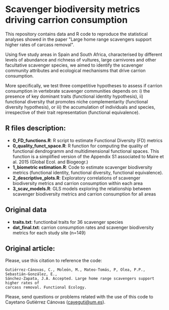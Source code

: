 # Scavenger biodiversity metrics driving carrion consumption
This repository contains data and R code to reproduce the statistical analyses showed in the paper "Large home range scavengers support higher rates of carcass removal". 

Using five study areas in Spain and South Africa, characterised by different levels of abundance and richness of vultures, large carnivores and other facultative scavenger species, we aimed to identify the scavenger community attributes and ecological mechanisms that drive carrion consumption.

More specifically, we test three competitive hypotheses to assess if carrion consumption in vertebrate scavenger communities depends on: i) the presence of key dominant traits (functional identity hypothesis), ii) functional diversity that promotes niche complementarity (functional diversity hypothesis), or iii) the accumulation of individuals and species, irrespective of their trait representation (functional equivalence).

## R files description:

* **0_FD_functions.R**: R script to estimate Functional Diversity (FD) metrics
* **0_quality_funct_space.R**: R function for computing the quality of functional dendrogramm and multidimensional functional spaces. This function is a simplified version of the Appendix S1 associated to Maire et al. 2015 (Global Ecol. and Biogeogr.)
* **1_biometric estimation.R**: Code to estimate scavenger biodiversity metrics (functional identity, functional diversity, functional equivalence).
* **2_descriptive_plots.R**: Exploratory correlations of scavenger biodiversity metrics and carrion consumption within each area
* **3_scav_models.R**: GLS models exploring the relationship between scavenger biodiversity metrics and carrion consumption for all areas

## Original data
* **traits.txt**: functionbal traits for 36 scavenger species
* **dat_final.txt**: carrion consumption rates and scavenger biodiversity metrics for each study site (n=149)


## Original article:

Please, use this citation to reference the code:

```
Gutiérrez-Cánovas, C., Moleón, M., Mateo-Tomás, P, Olea, P.P., Sebastián-González, E., 
Sánchez-Zapata, J.A. Accepted. Large home range scavengers support higher rates of 
carcass removal. Functional Ecology.
```

Please, send questions or problems related with the use of this code to Cayetano Gutiérrez Cánovas (cayeguti@um.es).
